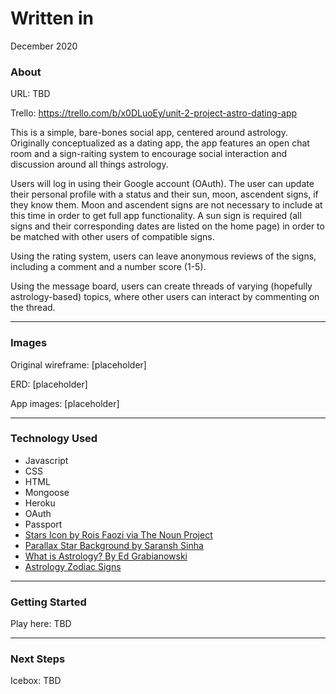 # Written in
December 2020

<h3>About</h3>

URL: TBD

Trello: https://trello.com/b/x0DLuoEy/unit-2-project-astro-dating-app

This is a simple, bare-bones social app, centered around astrology. Originally conceptualized as a dating app, the app features an open chat room and a sign-raiting system to encourage social interaction and discussion around all things astrology.

Users will log in using their Google account (OAuth). The user can update their personal profile with a status and their sun, moon, ascendent signs, if they know them. Moon and ascendent signs are not necessary to include at this time in order to get full app functionality. A sun sign is required (all signs and their corresponding dates are listed on the home page) in order to be matched with other users of compatible signs. 

Using the rating system, users can leave anonymous reviews of the signs, including a comment and a number score (1-5).

Using the message board, users can create threads of varying (hopefully astrology-based) topics, where other users can interact by commenting on the thread.

---------------------------------------

<h3>Images</h3>

Original wireframe:
[placeholder]

ERD:
[placeholder]

App images:
[placeholder]

---------------------------------------

<h3>Technology Used</h3>

* Javascript
* CSS
* HTML
* Mongoose
* Heroku
* OAuth
* Passport
* [Stars Icon by Rois Faozi via The Noun Project](https://thenounproject.com/search/?q=star&i=3347240)
* [Parallax Star Background by Saransh Sinha](https://codepen.io/saransh/pen/BKJun)
* [What is Astrology? By Ed Grabianowski](https://entertainment.howstuffworks.com/horoscopes-astrology/question749.htm)
* [Astrology Zodiac Signs](https://www.astrology-zodiac-signs.com/)

---------------------------------------

<h3>Getting Started</h3>

Play here: TBD

---------------------------------------

<h3>Next Steps</h3>

Icebox: TBD

